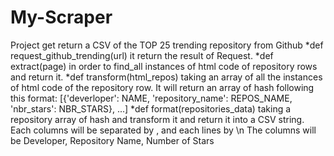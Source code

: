# My-Scraper
Project get return a CSV of the TOP 25 trending repository from Github
*def request_github_trending(url) it  return the result of Request.
*def extract(page) in order to find_all instances of html code of repository rows and return it. 
*def transform(html_repos) taking an array of all the instances of html code of the repository row.
It will return an array of hash following this format: [{'deverloper': NAME, 'repository_name': REPOS_NAME, 'nbr_stars': NBR_STARS}, ...]
*def format(repositories_data) taking a repository array of hash and transform it and return it into a CSV string. Each columns will be separated by , and each lines by \n
The columns will be Developer, Repository Name, Number of Stars
